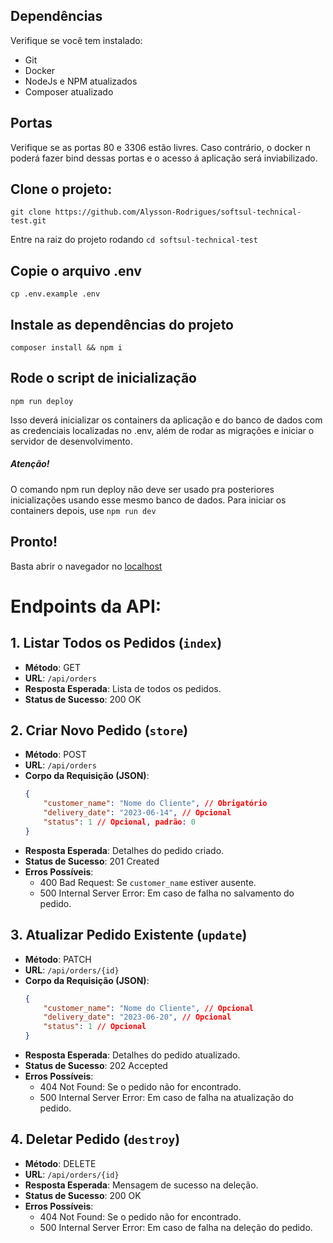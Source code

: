 ## Dependências

Verifique se você tem instalado:

-   Git
-   Docker
-   NodeJs e NPM atualizados
-   Composer atualizado

## Portas

Verifique se as portas 80 e 3306 estão livres. Caso contrário, o docker n poderá fazer bind dessas portas e o acesso á aplicação será inviabilizado.

## Clone o projeto:

```
git clone https://github.com/Alysson-Rodrigues/softsul-technical-test.git
```

Entre na raiz do projeto rodando `cd softsul-technical-test`

## Copie o arquivo .env

```
cp .env.example .env
```

## Instale as dependências do projeto

```
composer install && npm i
```

## Rode o script de inicialização

```
npm run deploy
```

Isso deverá inicializar os containers da aplicação e do banco de dados com as credenciais localizadas no .env, além de rodar as migrações e iniciar o servidor de desenvolvimento.

##### Atenção!

O comando npm run deploy não deve ser usado pra posteriores inicializações usando esse mesmo banco de dados. Para iniciar os containers depois, use `npm run dev`

## Pronto!

Basta abrir o navegador no [localhost](http://localhost/)

# Endpoints da API:

## 1. Listar Todos os Pedidos (`index`)

-   **Método**: GET
-   **URL**: `/api/orders`
-   **Resposta Esperada**: Lista de todos os pedidos.
-   **Status de Sucesso**: 200 OK

## 2. Criar Novo Pedido (`store`)

-   **Método**: POST
-   **URL**: `/api/orders`
-   **Corpo da Requisição (JSON)**:
    ```json
    {
        "customer_name": "Nome do Cliente", // Obrigatório
        "delivery_date": "2023-06-14", // Opcional
        "status": 1 // Opcional, padrão: 0
    }
    ```
-   **Resposta Esperada**: Detalhes do pedido criado.
-   **Status de Sucesso**: 201 Created
-   **Erros Possíveis**:
    -   400 Bad Request: Se `customer_name` estiver ausente.
    -   500 Internal Server Error: Em caso de falha no salvamento do pedido.

## 3. Atualizar Pedido Existente (`update`)

-   **Método**: PATCH
-   **URL**: `/api/orders/{id}`
-   **Corpo da Requisição (JSON)**:
    ```json
    {
        "customer_name": "Nome do Cliente", // Opcional
        "delivery_date": "2023-06-20", // Opcional
        "status": 1 // Opcional
    }
    ```
-   **Resposta Esperada**: Detalhes do pedido atualizado.
-   **Status de Sucesso**: 202 Accepted
-   **Erros Possíveis**:
    -   404 Not Found: Se o pedido não for encontrado.
    -   500 Internal Server Error: Em caso de falha na atualização do pedido.

## 4. Deletar Pedido (`destroy`)

-   **Método**: DELETE
-   **URL**: `/api/orders/{id}`
-   **Resposta Esperada**: Mensagem de sucesso na deleção.
-   **Status de Sucesso**: 200 OK
-   **Erros Possíveis**:
    -   404 Not Found: Se o pedido não for encontrado.
    -   500 Internal Server Error: Em caso de falha na deleção do pedido.

